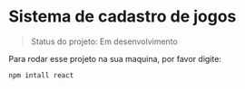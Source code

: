 # Sistema de cadastro de jogos

> Status do projeto: Em desenvolvimento 

Para rodar esse projeto na sua maquina, por favor digite:

```
npm intall react
````
